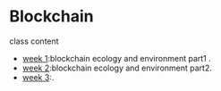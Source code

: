 # Blockchain

class content  
- [week 1]():blockchain ecology and environment part1 . 
- [week 2]():blockchain ecology and environment part2. 
- [week 3](https://github.com/hello02923/Blockchain/tree/master/WEEK3):. 
